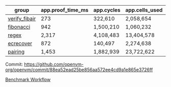 | group | app.proof_time_ms | app.cycles | app.cells_used | leaf.proof_time_ms | leaf.cycles | leaf.cells_used |
| -- | -- | -- | -- | -- | -- | -- |
| [verify_fibair](https://github.com/openvm-org/openvm/blob/benchmark-results/benchmarks-pr/2138/verify_fibair-88ea52ead25be856aa572ee4cd9a1e865e3726ff.md) | 273 |  322,610 |  2,058,654 |- | - | - |
| [fibonacci](https://github.com/openvm-org/openvm/blob/benchmark-results/benchmarks-pr/2138/fibonacci-88ea52ead25be856aa572ee4cd9a1e865e3726ff.md) | 942 |  1,500,210 |  1,060,232 |- | - | - |
| [regex](https://github.com/openvm-org/openvm/blob/benchmark-results/benchmarks-pr/2138/regex-88ea52ead25be856aa572ee4cd9a1e865e3726ff.md) | 2,317 |  4,108,483 |  13,404,578 |- | - | - |
| [ecrecover](https://github.com/openvm-org/openvm/blob/benchmark-results/benchmarks-pr/2138/ecrecover-88ea52ead25be856aa572ee4cd9a1e865e3726ff.md) | 872 |  140,497 |  2,274,638 |- | - | - |
| [pairing](https://github.com/openvm-org/openvm/blob/benchmark-results/benchmarks-pr/2138/pairing-88ea52ead25be856aa572ee4cd9a1e865e3726ff.md) | 1,453 |  1,882,939 |  23,722,622 |- | - | - |


Commit: https://github.com/openvm-org/openvm/commit/88ea52ead25be856aa572ee4cd9a1e865e3726ff

[Benchmark Workflow](https://github.com/openvm-org/openvm/actions/runs/17750216567)
